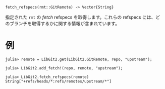 ```
fetch_refspecs(rmt::GitRemote) -> Vector{String}
```

指定された `rmt` の *fetch* refspecs を取得します。これらの refspecs には、どのブランチを取得するかに関する情報が含まれています。

# 例

```julia-repl
julia> remote = LibGit2.get(LibGit2.GitRemote, repo, "upstream");

julia> LibGit2.add_fetch!(repo, remote, "upstream");

julia> LibGit2.fetch_refspecs(remote)
String["+refs/heads/*:refs/remotes/upstream/*"]
```
